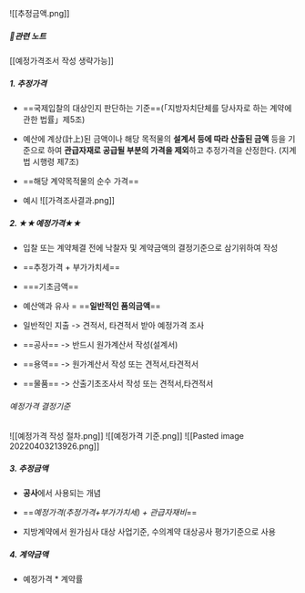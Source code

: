 ![[추정금액.png]]
##### 📔관련 노트
[[예정가격조서 작성 생략가능]]






##### **1. 추정가격**
- ==국제입찰의 대상인지 판단하는 기준==(「지방자치단체를 당사자로 하는 계약에 관한 법률」제5조)

- 예산에 계상(計上)된 금액이나 해당 목적물의 **설계서 등에 따라 산출된 금액** 등을 기준으로 하여  **관급자재로 공급될 부분의 가격을 제외**하고 추정가격을 산정한다. (지계법 시행령 제7조)

- ==해당 계약목적물의 순수 가격==

- 예시
![[가격조사결과.png]]

##### **2. ★★예정가격★★**
- 입찰 또는 계약체결 전에 낙찰자 및 계약금액의 결정기준으로 삼기위하여 작성

- ==추정가격 + 부가가치세==

- ===기초금액==

- 예산액과 유사 = ==**일반적인 품의금액**==

- 일반적인 지출 -> 견적서, 타견적서 받아 예정가격 조사

- ==공사== -> 반드시 원가계산서 작성(설계서)

- ==용역== -> 원가계산서 작성 또는  견적서,타견적서

- ==물품== -> 산출기초조사서 작성 또는 견적서,타견적서


###### 예정가격 결정기준 

![[예정가격 작성 절차.png]]
![[예정가격 기준.png]]
![[Pasted image 20220403213926.png]]



##### **3. 추정금액**
- **공사**에서 사용되는 개념

- ==*예정가격(추정가격+부가가치세) + 관급자재비*==

- 지방계약에서 원가심사 대상 사업기준, 수의계약 대상공사 평가기준으로 사용

##### **4. 계약금액**
- 예정가격 * 계약률
